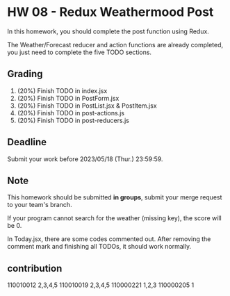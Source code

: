 # HW 08 - Redux Weathermood Post

In this homework, you should complete the post function using Redux.

The Weather/Forecast reducer and action functions are already completed, you just need to complete the five TODO sections.
 
## Grading
1. (20%) Finish TODO in index.jsx
2. (20%) Finish TODO in PostForm.jsx
3. (20%) Finish TODO in PostList.jsx & PostItem.jsx
4. (20%) Finish TODO in post-actions.js
5. (20%) Finish TODO in post-reducers.js

## Deadline

Submit your work before 2023/05/18 (Thur.) 23:59:59.

## Note
This homework should be submitted **in groups**, submit your merge request to your team's branch.

If your program cannot search for the weather (missing key), the score will be 0.

In Today.jsx, there are some codes commented out. After removing the comment mark and finishing all TODOs, it should work normally.

## contribution
110010012  2,3,4,5
110010019  2,3,4,5
110000221  1,2,3
110000205  1
